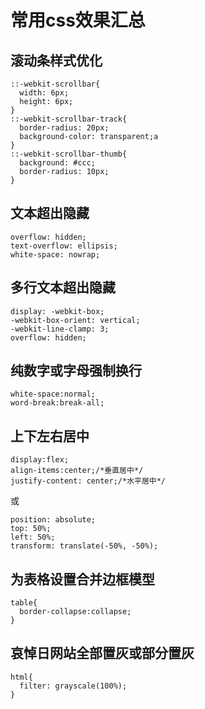 # 常用css效果汇总
## 滚动条样式优化
```
::-webkit-scrollbar{
  width: 6px;
  height: 6px;
}
::-webkit-scrollbar-track{
  border-radius: 20px;
  background-color: transparent;a
}
::-webkit-scrollbar-thumb{
  background: #ccc;
  border-radius: 10px;
}
```
## 文本超出隐藏
```
overflow: hidden;
text-overflow: ellipsis;
white-space: nowrap;
```
## 多行文本超出隐藏
```
display: -webkit-box;
-webkit-box-orient: vertical;
-webkit-line-clamp: 3;
overflow: hidden;
```
## 纯数字或字母强制换行
```
white-space:normal; 
word-break:break-all;
```
## 上下左右居中
```
display:flex;
align-items:center;/*垂直居中*/
justify-content: center;/*水平居中*/
```
或   
```
position: absolute;
top: 50%;
left: 50%;
transform: translate(-50%, -50%);
```

## 为表格设置合并边框模型
```
table{
  border-collapse:collapse;
}
```
## 哀悼日网站全部置灰或部分置灰
```
html{
  filter: grayscale(100%);
}
```
